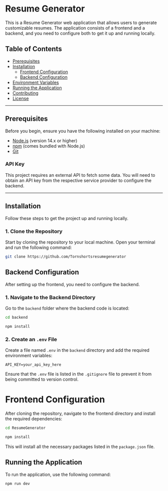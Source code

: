 # Resume Generator

This is a Resume Generator web application that allows users to generate customizable resumes. The application consists of a frontend and a backend, and you need to configure both to get it up and running locally.

## Table of Contents
- [Prerequisites](#prerequisites)
- [Installation](#installation)
  - [Frontend Configuration](#frontend-configuration)
  - [Backend Configuration](#backend-configuration)
- [Environment Variables](#environment-variables)
- [Running the Application](#running-the-application)
- [Contributing](#contributing)
- [License](#license)

---

## Prerequisites

Before you begin, ensure you have the following installed on your machine:

- [Node.js](https://nodejs.org/en/download/) (version 14.x or higher)
- [npm](https://www.npmjs.com/) (comes bundled with Node.js)
- [Git](https://git-scm.com/)

### API Key
This project requires an external API to fetch some data. You will need to obtain an API key from the respective service provider to configure the backend.

---

## Installation

Follow these steps to get the project up and running locally.

### 1. Clone the Repository

Start by cloning the repository to your local machine. Open your terminal and run the following command:

```bash
git clone https://github.com/Tornshortsresumegenerator
```

## Backend Configuration

After setting up the frontend, you need to configure the backend.

### 1. Navigate to the Backend Directory

Go to the `backend` folder where the backend code is located:

```bash
cd backend

npm install
```

### 2. Create an `.env` File

Create a file named `.env` in the `backend` directory and add the required environment variables:

```
API_KEY=your_api_key_here
```

Ensure that the `.env` file is listed in the `.gitignore` file to prevent it from being committed to version control.


# Frontend Configuration

After cloning the repository, navigate to the frontend directory and install the required dependencies:

```bash
cd ResumeGenerator

npm install
```

This will install all the necessary packages listed in the `package.json` file.

## Running the Application

To run the application, use the following command:

```bash
npm run dev
```